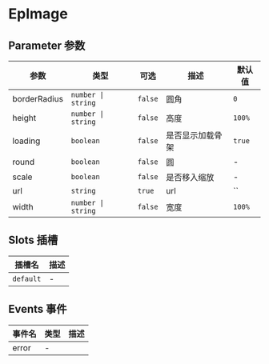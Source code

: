 # EpImage
## Parameter 参数
| 参数 | 类型 | 可选 | 描述 | 默认值 |
| --- | --- | --- | --- | --- |
| borderRadius | `number \| string` | `false` | 圆角 | `0`
| height | `number \| string` | `false` | 高度 | `100%`
| loading | `boolean` | `false` | 是否显示加载骨架 | `true`
| round | `boolean` | `false` | 圆 | -
| scale | `boolean` | `false` | 是否移入缩放 | -
| url | `string` | `true` | url | ``
| width | `number \| string` | `false` | 宽度 | `100%`
## Slots 插槽
| 插槽名 | 描述 |
|  ---  | --- |
| `default` | - |
## Events 事件
| 事件名 | 类型 |  描述 |
| --- | --- |  --- |
| error | - |  |
